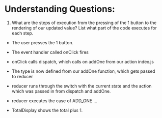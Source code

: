 # Understanding Questions:

1. What are the steps of execution from the pressing of the 1 button to the rendering of our updated value? List what part of the code executes for each step.

- The user presses the 1 button.
- The event handler called onClick fires
- onClick calls dispatch, which calls on addOne from our action index.js
- The type is now defined from our addOne function, which gets passed to reducer
- reducer runs through the switch with the current state and the action which was passed in from dispatch and addOne.
- reducer executes the case of ADD_ONE
  ...

- TotalDisplay shows the total plus 1.

